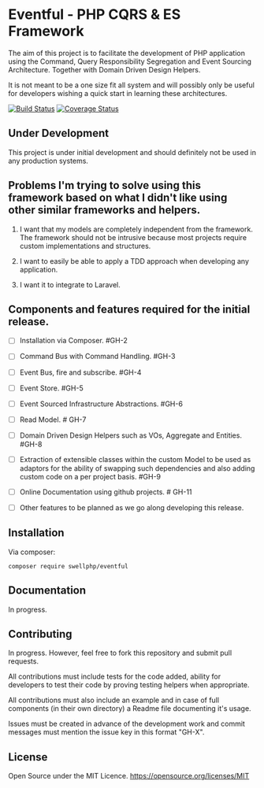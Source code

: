 # Eventful - PHP CQRS & ES Framework

The aim of this project is to facilitate the development of PHP application using the Command, Query Responsibility Segregation and Event Sourcing Architecture. Together with Domain Driven Design Helpers.

It is not meant to be a one size fit all system and will possibly only be useful for developers wishing a quick start in learning these architectures.

[![Build Status](https://travis-ci.org/swellphp/eventful.svg?branch=master}.png?branch=master)](https://travis-ci.org/swellphp/eventful.svg?branch=master) [![Coverage Status](https://coveralls.io/repos/github/swellphp/eventful/badge.svg?branch=master)](https://coveralls.io/github/swellphp/eventful?branch=master)

## Under Development

This project is under initial development and should definitely not be used in any production systems.

## Problems I'm trying to solve using this framework based on what I didn't like using other similar frameworks and helpers.

1) I want that my models are completely independent from the framework.
The framework should not be intrusive because most projects require custom implementations and structures.

2) I want to easily be able to apply a TDD approach when developing any application.
3) I want it to integrate to Laravel.


## Components and features required for the initial release.

- [ ] Installation via Composer. #GH-2

- [ ] Command Bus with Command Handling. #GH-3

- [ ] Event Bus, fire and subscribe. #GH-4

- [ ] Event Store. #GH-5

- [ ] Event Sourced Infrastructure Abstractions. #GH-6

- [ ] Read Model. # GH-7

- [ ] Domain Driven Design Helpers such as VOs, Aggregate and Entities. #GH-8

- [ ] Extraction of extensible classes within the custom Model to be used as adaptors for the ability of swapping such dependencies and also adding custom code on a per project basis. #GH-9

- [ ] Online Documentation using github projects. # GH-11

- [ ] Other features to be planned as we go along developing this release.

## Installation

Via composer:

`composer require swellphp/eventful`

## Documentation

In progress.

## Contributing

In progress. However, feel free to fork this repository and submit pull requests.

All contributions must include tests for the code added, ability for developers to test their code by proving testing helpers when appropriate.

All contributions must also include an example and in case of full components (in their own directory) a Readme file documenting it's usage.

Issues must be created in advance of the development work and commit messages must mention the issue key in this format "GH-X".

## License

Open Source under the MIT Licence. https://opensource.org/licenses/MIT

